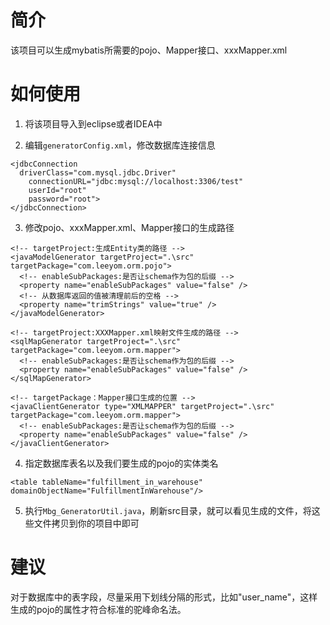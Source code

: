 # 简介
该项目可以生成mybatis所需要的pojo、Mapper接口、xxxMapper.xml
# 如何使用

1. 将该项目导入到eclipse或者IDEA中

2. 编辑`generatorConfig.xml`，修改数据库连接信息

```
<jdbcConnection 
  driverClass="com.mysql.jdbc.Driver"
	connectionURL="jdbc:mysql://localhost:3306/test" 
	userId="root"
	password="root">
</jdbcConnection>
```
3. 修改pojo、xxxMapper.xml、Mapper接口的生成路径

```
<!-- targetProject:生成Entity类的路径 -->
<javaModelGenerator targetProject=".\src" targetPackage="com.leeyom.orm.pojo">
  <!-- enableSubPackages:是否让schema作为包的后缀 -->
  <property name="enableSubPackages" value="false" />
  <!-- 从数据库返回的值被清理前后的空格 -->
  <property name="trimStrings" value="true" />
</javaModelGenerator>
		
<!-- targetProject:XXXMapper.xml映射文件生成的路径 -->
<sqlMapGenerator targetProject=".\src" targetPackage="com.leeyom.orm.mapper">
  <!-- enableSubPackages:是否让schema作为包的后缀 -->
  <property name="enableSubPackages" value="false" />
</sqlMapGenerator>
		
<!-- targetPackage：Mapper接口生成的位置 -->
<javaClientGenerator type="XMLMAPPER" targetProject=".\src" targetPackage="com.leeyom.orm.mapper">
  <!-- enableSubPackages:是否让schema作为包的后缀 -->
  <property name="enableSubPackages" value="false" />
</javaClientGenerator>
```
4. 指定数据库表名以及我们要生成的pojo的实体类名

```
<table tableName="fulfillment_in_warehouse" domainObjectName="FulfillmentInWarehouse"/>
```
5. 执行`Mbg_GeneratorUtil.java`，刷新src目录，就可以看见生成的文件，将这些文件拷贝到你的项目中即可

# 建议
对于数据库中的表字段，尽量采用下划线分隔的形式，比如"user_name"，这样生成的pojo的属性才符合标准的驼峰命名法。
